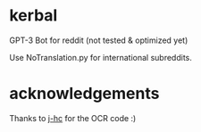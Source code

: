 # kerbal

GPT-3 Bot for reddit (not tested & optimized yet)

Use NoTranslation.py for international subreddits.

# acknowledgements
Thanks to [j-hc](https://github.com/j-hc) for the OCR code :)
